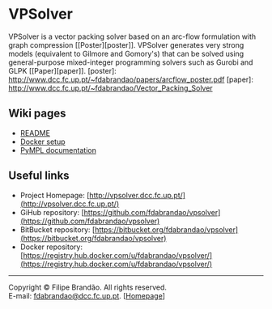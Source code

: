 # VPSolver

VPSolver is a vector packing solver based on an arc-flow formulation with graph compression [[Poster][poster]]. VPSolver generates very strong models (equivalent to Gilmore and Gomory's) that can be solved using general-purpose mixed-integer programming solvers such as Gurobi and GLPK [[Paper][paper]].
   [poster]: http://www.dcc.fc.up.pt/~fdabrandao/papers/arcflow_poster.pdf
   [paper]: http://www.dcc.fc.up.pt/~fdabrandao/Vector_Packing_Solver

## Wiki pages
* [README](README)
* [Docker setup](Docker)
* [PyMPL documentation](PyMPL)

## Useful links
* Project Homepage: [http://vpsolver.dcc.fc.up.pt/](http://vpsolver.dcc.fc.up.pt/)  
* GiHub repository: [https://github.com/fdabrandao/vpsolver](https://github.com/fdabrandao/vpsolver)  
* BitBucket repository: [https://bitbucket.org/fdabrandao/vpsolver](https://bitbucket.org/fdabrandao/vpsolver)  
* Docker repository: [https://registry.hub.docker.com/u/fdabrandao/vpsolver/](https://registry.hub.docker.com/u/fdabrandao/vpsolver/)


***
Copyright © Filipe Brandão. All rights reserved.  
E-mail: <fdabrandao@dcc.fc.up.pt>. [[Homepage](http://www.dcc.fc.up.pt/~fdabrandao/)]

